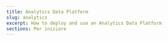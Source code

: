 ```yaml
---
title: Analytics Data Platform
slug: analytics
excerpt: How to deploy and use an Analytics Data Platform
sections: Per iniziare
---
```

